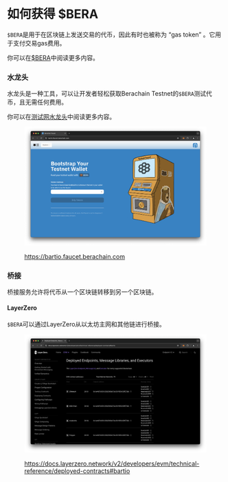 # 如何获得 $BERA

`$BERA`是用于在区块链上发送交易的代币，因此有时也被称为 “gas token” 。它用于支付交易gas费用。

你可以在[$BERA](../proof-of-liquidity/tokens/bera.md)中阅读更多内容。

### 水龙头[​](https://docs.berachain.com/learn/how-to-get-bera#faucet-%F0%9F%92%A7)

水龙头是一种工具，可以让开发者轻松获取Berachain Testnet的`$BERA`测试代币，且无需任何费用。

你可以在[测试网水龙头](../native-dapps/testnet-faucet.md)中阅读更多内容。

<figure><img src="../../.gitbook/assets/berachain-testnet-faucet.png" alt="" width="563"><figcaption><p><a href="https://bartio.faucet.berachain.com">https://bartio.faucet.berachain.com</a></p></figcaption></figure>

### 桥接[​](https://docs.berachain.com/learn/how-to-get-bera#bridging-%F0%9F%A4%9D)

桥接服务允许将代币从一个区块链转移到另一个区块链。

#### LayerZero

`$BERA`可以通过LayerZero从以太坊主网和其他链进行桥接。

<figure><img src="../../.gitbook/assets/berachain-bridging-layerzero.png" alt="" width="563"><figcaption><p><a href="https://docs.layerzero.network/v2/developers/evm/technical-reference/deployed-contracts#bartio">https://docs.layerzero.network/v2/developers/evm/technical-reference/deployed-contracts#bartio</a></p></figcaption></figure>
